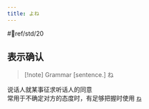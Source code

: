 ```yaml
---
title: よね
---
```

 #📖ref/std/20

## 表示确认  

> [!note] Grammar
> [sentence.] ね

说话人就某事征求听话人的同意  
常用于不确定对方的态度时，有足够把握时使用 [`ね`](../4.particle/1.basic%20particle/ね.md)  
